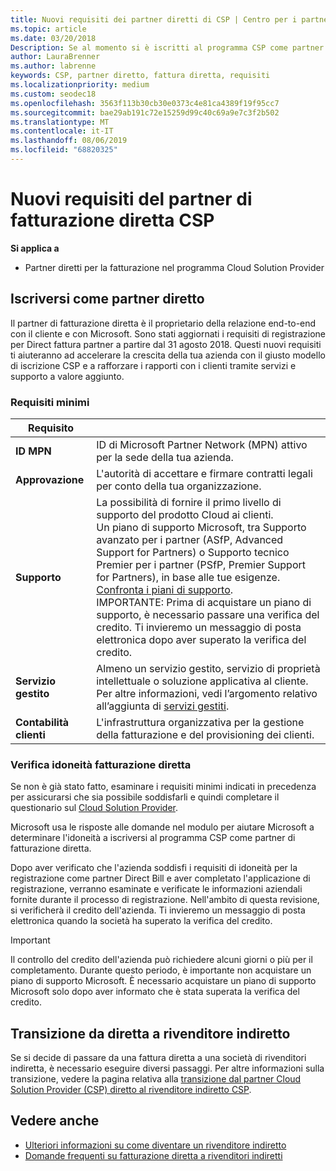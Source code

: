 ```yaml
---
title: Nuovi requisiti dei partner diretti di CSP | Centro per i partner
ms.topic: article
ms.date: 03/20/2018
Description: Se al momento si è iscritti al programma CSP come partner diretto, è necessario prepararsi a soddisfare i requisiti di supporto e servizi aggiornati.
author: LauraBrenner
ms.author: labrenne
keywords: CSP, partner diretto, fattura diretta, requisiti
ms.localizationpriority: medium
ms.custom: seodec18
ms.openlocfilehash: 3563f113b30cb30e0373c4e81ca4389f19f95cc7
ms.sourcegitcommit: bae29ab191c72e15259d99c40c69a9e7c3f2b502
ms.translationtype: MT
ms.contentlocale: it-IT
ms.lasthandoff: 08/06/2019
ms.locfileid: "68820325"
---
```

# <a name="csp-direct-bill-partner-new-requirements"></a>Nuovi requisiti del partner di fatturazione diretta CSP

**Si applica a**

- Partner diretti per la fatturazione nel programma Cloud Solution Provider

## <a name="enroll-as-a-direct-partner"></a>Iscriversi come partner diretto

Il partner di fatturazione diretta è il proprietario della relazione end-to-end con il cliente e con Microsoft. Sono stati aggiornati i requisiti di registrazione per Direct fattura partner a partire dal 31 agosto 2018. Questi nuovi requisiti ti aiuteranno ad accelerare la crescita della tua azienda con il giusto modello di iscrizione CSP e a rafforzare i rapporti con i clienti tramite servizi e supporto a valore aggiunto.

### <a name="minimum-requirements"></a>Requisiti minimi

|**Requisito**|                             |
|--------------------------------|--------------------------------------------------------------|
|**ID MPN**   |ID di Microsoft Partner Network (MPN) attivo per la sede della tua azienda.    |
|**Approvazione**   |L'autorità di accettare e firmare contratti legali per conto della tua organizzazione.|
|**Supporto**   |La possibilità di fornire il primo livello di supporto del prodotto Cloud ai clienti. <br>Un piano di supporto Microsoft, tra Supporto avanzato per i partner (ASfP, Advanced Support for Partners) o Supporto tecnico Premier per i partner (PSfP, Premier Support for Partners), in base alle tue esigenze. [Confronta i piani di supporto](https://partner.microsoft.com/support/partnersupport).<br> IMPORTANTE: Prima di acquistare un piano di supporto, è necessario passare una verifica del credito. Ti invieremo un messaggio di posta elettronica dopo aver superato la verifica del credito. |
|**Servizio gestito**   |Almeno un servizio gestito, servizio di proprietà intellettuale o soluzione applicativa al cliente. Per altre informazioni, vedi l’argomento relativo all’aggiunta di [servizi gestiti](https://partner.microsoft.com/business-opportunities/managed-services-provider).|
|**Contabilità clienti** |L'infrastruttura organizzativa per la gestione della fatturazione e del provisioning dei clienti.

### <a name="verify-direct-bill-eligibility"></a>Verifica idoneità fatturazione diretta

Se non è già stato fatto, esaminare i requisiti minimi indicati in precedenza per assicurarsi che sia possibile soddisfarli e quindi completare il questionario sul [Cloud Solution Provider](https://partner.microsoft.com/cloud-solution-provider/assessment).

Microsoft usa le risposte alle domande nel modulo per aiutare Microsoft a determinare l'idoneità a iscriversi al programma CSP come partner di fatturazione diretta.

Dopo aver verificato che l'azienda soddisfi i requisiti di idoneità per la registrazione come partner Direct Bill e aver completato l'applicazione di registrazione, verranno esaminate e verificate le informazioni aziendali fornite durante il processo di registrazione. Nell'ambito di questa revisione, si verificherà il credito dell'azienda. Ti invieremo un messaggio di posta elettronica quando la società ha superato la verifica del credito.

>[!IMPORTANT]
>Il controllo del credito dell'azienda può richiedere alcuni giorni o più per il completamento. Durante questo periodo, è importante non acquistare un piano di supporto Microsoft. È necessario acquistare un piano di supporto Microsoft solo dopo aver informato che è stata superata la verifica del credito.

## <a name="transition-from-direct-to-indirect-reseller"></a>Transizione da diretta a rivenditore indiretto

Se si decide di passare da una fattura diretta a una società di rivenditori indiretta, è necessario eseguire diversi passaggi. Per altre informazioni sulla transizione, vedere la pagina relativa alla [transizione dal partner Cloud Solution Provider (CSP) diretto al rivenditore indiretto CSP](transition-direct-to-indirect.md). 

## <a name="see-also"></a>Vedere anche

- [Ulteriori informazioni su come diventare un rivenditore indiretto](https://assetsprod.microsoft.com/csp-directbill-to-indirect-transition.pdf)
- [Domande frequenti su fatturazione diretta a rivenditori indiretti](https://assetsprod.microsoft.com/mpn/direct-bill-partner-faq.pdf)
